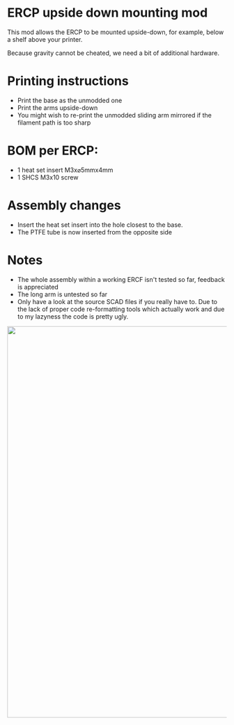 # ERCP upside down mounting mod

This mod allows the ERCP to be mounted upside-down, for example, below a shelf
above your printer.

Because gravity cannot be cheated, we need a bit of additional hardware.

# Printing instructions

* Print the base as the unmodded one
* Print the arms upside-down
* You might wish to re-print the unmodded sliding arm mirrored if the filament path
  is too sharp

# BOM per ERCP:

* 1 heat set insert M3x⌀5mmx4mm
* 1 SHCS M3x10 screw

# Assembly changes

* Insert the heat set insert into the hole closest to the base.
* The PTFE tube is now inserted from the opposite side

# Notes

* The whole assembly within a working ERCF isn't tested so far, feedback is appreciated
* The long arm is untested so far
* Only have a look at the source SCAD files if you really have to. Due to the lack
  of proper code re-formatting tools which actually work and due to my lazyness the
  code is pretty ugly.

<img src="images/Upside_Down_Sample" width=900/>

